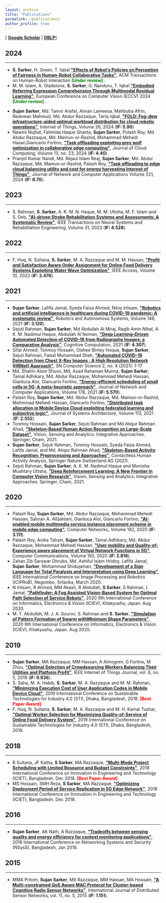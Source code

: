 ```yaml
---
layout: archive
title: "Publications"
permalink: /publications/
author_profile: true
---
```


[ [**Google Scholar**](https://scholar.google.com/citations?hl=en&user=uCSts6gAAAAJ&view_op=list_works&sortby=pubdate) \| [**DBLP**](https://dblp.org/pid/183/5530.html)]

## 2024
-----------
* **S. Sarker**, H. Green, T. Iqbal [**"Effects of Robot’s Policies on Perception of Fairness in Human-Robot Collaborative Tasks"**](#), ACM Transactions on Human-Robot Interaction <span style ="color:Green"> **[Under review]** </span>.
* M. M. Islam, A. Gladstone, **S. Sarker**, G. Nanduru, T. Iqbal [**"Embodied Referring Expression Comprehension Through Multimodal Residual Learning"**](#), European Conference on Computer Vision (ECCV) 2024 <span style ="color:Green"> **[Under review]** </span>.
<!--* Md. Tanvir Arafat, Mehedi Hasan Emon, **Sujan Sarker**, Md. Abdur Razzaque, Md. Mustafizur
Rahmana, Mohammad Mehedi Hassan, [**"A Game of Trade between Quality and Cost for Worker
Recruitment in Spatial Crowdsensing"**](#), IEEE Internet of Things Journal <span style ="color:Green"> **[Under first round review]** </span>.-->
* **Sujan Sarker**, Md. Tanvir Arafat, Aiman Lameesa, Mahbuba Afrin, Redowan Mahmud, Md. Abdur Razzaque, Tariq Iqbal, [**"FOLD: Fog-dew infrastructure-aided optimal workload distribution for cloud robotic operations"**](#), Internet of Things, Volume 26, 2024 (**IF: 5.90**)
* Nawmi Nujhat, Fahmida Haque Shanta, **Sujan Sarker**, Polash Roy, Md. Abdur Razzaque, Md. Mamun-or-Rashid, Mohammad Mehedi Hasan,Giancarlo Fortino, [**"Task offloading exploiting grey wolf optimization in collaborative edge computing"**](#), Journal of Cloud Computing, Volume 13, no. 23, 2024 (**IF: 4.40**).
* Pranjol Kumar Nandi, Md. Rejaul Islam Reaj, **Sujan Sarker**, Md. Abdur Razzaque, Md. Mamun-or-Rashid, Palash Roy, [**"Task offloading to edge cloud balancing utility and cost for energy harvesting Internet of Things"**](#), Journal of Network and Computer Applications Volume 221, 2024 (**IF: 8.70**).

## 2023
-----------
* S. Rahman, **S. Sarker**, A. K. M. N. Haque, M. M. Uttsha, M. F. Islam and S. Deb, [**"AI-driven Stroke Rehabilitation Systems and Assessments: A Systematic Review"**](#), IEEE Transactions on Neural Systems and Rehabilitation Engineering, Volume 31, 2023 (**IF: 4.528**).
## 2022
-----------
* F. Huq, N. Sultana, **S. Sarker**, M. A. Razzaque and M. M. Hassan, [**"Profit and Satisfaction Aware Order Assignment for Online Food Delivery Systems Exploiting Water Wave Optimization"**](#), IEEE Access, Volume 10, 2022 (**IF: 3.476**).
## 2021
-----------
* **Sujan Sarker**, Lafifa Jamal, Syeda Faiza Ahmed, Niloy Irtisam, [**"Robotics and artificial intelligence in healthcare during COVID-19 pandemic: A systematic review"**](https://www.sciencedirect.com/science/article/pii/S0921889021001871), Robotics and Autonomous Systems, Volume 146, 2021 (**IF: 3.120**).
* Sejuti Rahman, **Sujan Sarker**, Md Abdullah Al Miraj, Ragib Amin Nihal, A. K. M. Nadimul Haque, Abdullah Al Noman, [**"Deep Learning–Driven Automated Detection of COVID-19 from Radiography Images: a Comparative Analysis"**](https://link.springer.com/article/10.1007/s12559-020-09779-5), Cognitive Computation, 2021 (**IF: 4.307**).
* Sifat Ahmed, Tonmoy Hossain, Oishee Bintey Hoque, **Sujan Sarker**, Sejuti Rahman, Faisal Muhammad Shah, [**"Automated COVID-19 Detection from Chest X-Ray Images : A High Resolution Network (HRNet) Approach"**](https://link.springer.com/article/10.1007/s42979-021-00690-w), SN Computer Science 2, no. 4 (2021): 1-17.
* Md. Shahin Alom Shuvo, Md. Azad Rahaman Munna, **Sujan Sarker**, Tamal Adhikary, Md. Abdur Razzaque, Mohammad Mehedi Hassan, Gianluca Aloi, Giancarlo Fortino, [**"Energy-efficient scheduling of small cells in 5G: A meta-heuristic approach"**](https://www.sciencedirect.com/science/article/abs/pii/S1084804521000138), Journal of Network and Computer Applications, Volume 178, 2021 (**IF: 5.570**).
*  Palash Roy, **Sujan Sarker**, Md. Abdur Razzaque, Md. Mamun-or-Rashid, Mohmmad Mehedi Hassan, Giancarlo Fortino, [**"Distributed task allocation in Mobile Device Cloud exploiting federated learning and subjective logic"**](https://www.sciencedirect.com/science/article/abs/pii/S1084804521000138), Journal of Systems Architecture, Volume 113, 2021 (**IF: 2.552**).
*  Tonmoy Hossain, **Sujan Sarker**, Sejuti Rahman and Md Atiqur Rahman Ahad, [**"Skeleton-Based Human Action Recognition on Large-Scale Dataset"**](https://link.springer.com/chapter/10.1007/978-3-030-75490-7_5), Vision, Sensing and Analytics: Integrative Approaches. Springer, Cham, 2021. 
* **Sujan Sarker**, Sejuti Rahman, Tonmoy Hossain, Syeda Faiza Ahmed, Lafifa Jamal, and Md. Atiqur Rahman Ahad, [**"Skeleton-Based Activity Recognition: Preprocessing and Approaches"**](https://link.springer.com/chapter/10.1007\%2F978-3-030-68590-4_2), Contactless Human Activity Analysis, Springer Nature Switzerland AG (2021). 
* Sejuti Rahman, **Sujan Sarker**, A. K. M. Nadimul Haque and Monisha Mushtary Uttsha, [**"Deep Reinforcement Learning: A New Frontier in Computer Vision Research"**](https://link.springer.com/chapter/10.1007/978-3-030-75490-7_2), Vision, Sensing and Analytics: Integrative Approaches. Springer, Cham, 2021. 

## 2020
-----------
* Palash Roy, **Sujan Sarker**, Md. Abdur Razzaque, Mohammad Mehedi Hassan, Salman A. AlQahtani, Gianluca Aloi, Giancarlo Fortino, [**"AI-enabled mobile multimedia service instance placement scheme in mobile edge computing"**](https://www.sciencedirect.com/science/article/abs/pii/S1389128620312160), Computer Networks, Volume 182, 2020 (**IF:  3.111**). 
* Palash Roy, Anika Tahsin, **Sujan Sarker**, Tamal Adhikary, Md. Abdur Razzaque, Mohammad Mehedi Hassan, [**"User mobility and Quality-of-Experience aware placement of Virtual Network Functions in 5G"**](https://www.sciencedirect.com/science/article/abs/pii/S0140366419314227), Computer Communications, Volume 150, 2020 (**IF:  2.816**). 
* Zahan Zib Sarowar Dhrubo, Md. Ashiful Islam Hridoy, Lafifa Jamal, **Sujan Sarker**, Mohammad Shidujaman, [**"Development of a Sign Language for Total Paralysis and Interpretation using Deep Learning"**](https://ieeexplore.ieee.org/abstract/document/9367362), IEEE International Conference on Image Processing and Robotics (ICIPRoB), Negombo, Srilanka, March 2020.
* N Irtisam, R Ahmed, MM Akash, R Abdullah, **S Sarker**, S Rahman, L Jamal, [**"Pathfinder: A Fog Assisted Vision-Based System for Optimal Path Selection of Service Robots"**](https://ieeexplore.ieee.org/abstract/document/9306573), 2020 9th International Conference on Informatics, Electronics \& Vision (ICIEV), Kitakyushu, Japan. Aug 2020.
* M. T. Abdullah, M. J. A. Sourov, S. Rahman and **S. Sarker**, [**"Simulation of Pattern Formation of Swarm withMinimum Shape Parameters"**](https://ieeexplore.ieee.org/abstract/document/9306556), 2020 9th International Conference on Informatics, Electronics \& Vision (ICIEV), Kitakyushu, Japan. Aug 2020.

## 2019
-----------
* **Sujan Sarker**, MA Razzaque, MM Hassan, A Almogren, G Fortino, M Zhou, [**"Optimal Selection of Crowdsourcing Workers Balancing Their Utilities and Platform Profit"**](https://ieeexplore.ieee.org/abstract/document/8731644), IEEE Internet of Things Journal, vol. 6, no. 5, 2019 (**IF:  9.936**). 
*  S. Saha, M. A. Habib, **S. Sarkar**, M. A. Razzaque and M. M. Rahman, [**"Minimizing Execution Cost of User Application Codes in Mobile Device Cloud"**](https://ieeexplore.ieee.org/abstract/document/9067996), 2019 International Conference on Sustainable Technologies for Industry 4.0 (STI), Dhaka, Bangladesh, 2019. <span style="color:Red"> **[Best Paper Award]** </span>
*  F. Huq, N. Sultana, **S. Sarkar**, M. A. Razzaque and M. H. Kamal Tushar, [**"Optimal Worker Selection for Maximizing Quality-of-Service of Online Food Delivery System"**](https://ieeexplore.ieee.org/abstract/document/9068059), 2019 International Conference on Sustainable Technologies for Industry 4.0 (STI), Dhaka, Bangladesh, 2019. 

## 2018
-----------  
*  B Sultana, JF Katha, **S Sarker**, MA Razzaque, [**"Multi-Mode Project Scheduling with Limited Resource and Budget Constraints"**](https://ieeexplore.ieee.org/abstract/document/8660864), 2018 International Conference on Innovation in Engineering and Technology (ICIET), Bangladesh. Dec 2018. <span style="color:Red"> **[Best Paper Award]** </span>
*  MS Hossain, SMH Reza, **S Sarker**, MA Razzaque, [**"Optimizing Deployment Period of Service Replication in 5G Edge Network"**](https://ieeexplore.ieee.org/abstract/document/8660902), 2018 International Conference on Innovation in Engineering and Technology (ICIET), Bangladesh. Dec 2018.

## 2016
-----------
* **Sujan Sarker**,  AK Nath, A Razzaque, [**"Tradeoffs between sensing quality and energy efficiency for context monitoring applications"**](https://ieeexplore.ieee.org/abstract/document/7400699), 2016 International Conference on Networking Systems and Security (NSysS), Bangladesh, Jan 2016.

## 2015
-----------
* MMA Pritom, **Sujan Sarker**, MA Razzaque, MM Hassan, MA Hossain, [**"A Multi-constrained QoS Aware MAC Protocol for Cluster-based Cognitive Radio Sensor Networks"**](https://journals.sagepub.com/doi/full/10.1155/2015/262871), International Journal of Distributed Sensor Networks, vol. 11, no. 5, 2015 (**IF:  1.151**). 

<br/>
